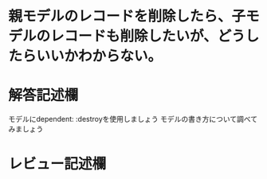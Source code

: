 # 親モデルのレコードを削除したら、子モデルのレコードも削除したいが、どうしたらいいかわからない。
# 解答記述欄
モデルにdependent: :destroyを使用しましょう
モデルの書き方について調べてみましょう



# レビュー記述欄